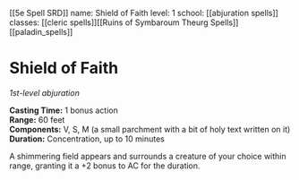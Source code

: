[[5e Spell SRD]]
name: Shield of Faith
level: 1
school: [[abjuration spells]]
classes: [[cleric spells]][[Ruins of Symbaroum Theurg Spells]]
         [[paladin_spells]]

# Shield of Faith 
_1st-level abjuration_ 

**Casting Time:** 1 bonus action    
**Range:** 60 feet    
**Components:** V, S, M (a small parchment with a bit of holy text written on it)    
**Duration:** Concentration, up to 10 minutes 

A shimmering field appears and surrounds a creature of your choice within range, granting it a +2 bonus to AC for the duration. 

